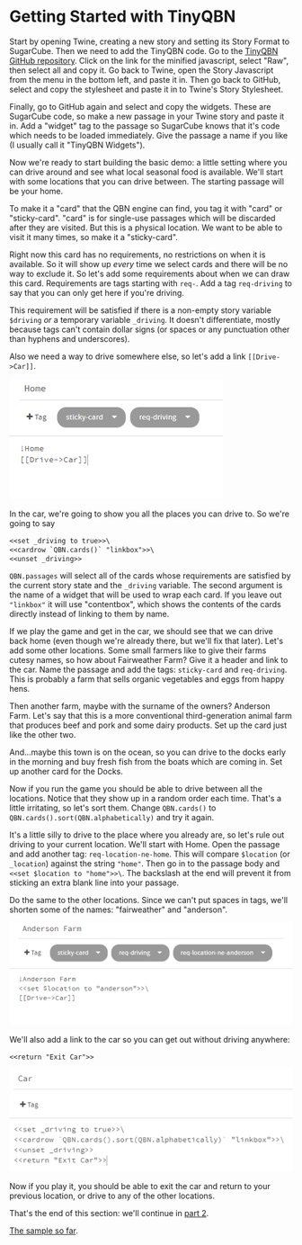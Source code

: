 Getting Started with TinyQBN
============================

Start by opening Twine, creating a new story and setting its Story
Format to SugarCube. Then we need to add the TinyQBN code.  Go to
the [TinyQBN GitHub
repository](../README.md#adding-tinyqbn-to-your-story).
Click on the link for the minified javascript, select "Raw", then
select all and copy it.  Go back to Twine, open the Story
Javascript from the menu in the bottom left, and paste it in.
Then go back to GitHub, select and copy the stylesheet and paste
it in to Twine's Story Stylesheet.

Finally, go to GitHub again and select and copy the widgets. These
are SugarCube code, so make a new passage in your Twine story and
paste it in. Add a "widget" tag to the passage so SugarCube knows
that it's code which needs to be loaded immediately. Give the
passage a name if you like (I usually call it "TinyQBN Widgets").

Now we're ready to start building the basic demo: a little setting
where you can drive around and see what local seasonal food is
available. We'll start with some locations that you can drive
between. The starting passage will be your home.

To make it a "card" that the QBN engine can find, you tag it with
"card" or "sticky-card". "card" is for single-use passages which
will be discarded after they are visited. But this is a physical
location.  We want to be able to visit it many times, so make it a
"sticky-card".

Right now this card has no requirements, no restrictions on when
it is available. So it will show up *every* time we select cards
and there will be no way to exclude it. So let's add some
requirements about when we can draw this card. Requirements are
tags starting with `req-`. Add a tag `req-driving` to say that you
can only get here if you're driving.

This requirement will be satisfied if there is a non-empty story
variable `$driving` *or* a temporary variable `_driving`. It
doesn't differentiate, mostly because tags can't contain dollar
signs (or spaces or any punctuation other than hyphens and
underscores).

Also we need a way to drive somewhere else, so let's add a link
`[[Drive->Car]]`.

![Home passage](home-1.png)

In the car, we're going to show you all the places you can drive
to. So we're going to say

	<<set _driving to true>>\
	<<cardrow `QBN.cards()` "linkbox">>\
	<<unset _driving>>

`QBN.passages` will select all of the cards whose requirements are
satisfied by the current story state and the `_driving` variable.
The second argument is the name of a widget that will be used to
wrap each card. If you leave out `"linkbox"` it will use
"contentbox", which shows the contents of the cards directly
instead of linking to them by name.

If we play the game and get in the car, we should see that we can
drive back home (even though we're already there, but we'll fix
that later). Let's add some other locations.  Some small farmers
like to give their farms cutesy names, so how about Fairweather
Farm? Give it a header and link to the car. Name the passage and
add the tags: `sticky-card` and `req-driving`. This is probably a
farm that sells organic vegetables and eggs from happy hens.

Then another farm, maybe with the surname of the owners? Anderson
Farm. Let's say that this is a more conventional third-generation
animal farm that produces beef and pork and some dairy products.
Set up the card just like the other two.

And...maybe this town is on the ocean, so you can drive to the
docks early in the morning and buy fresh fish from the boats which
are coming in. Set up another card for the Docks.

Now if you run the game you should be able to drive between all
the locations. Notice that they show up in a random order each
time. That's a little irritating, so let's sort them. Change
`QBN.cards()` to `QBN.cards().sort(QBN.alphabetically)` and try it
again.

It's a little silly to drive to the place where you already are,
so let's rule out driving to your current location. We'll start
with Home. Open the passage and add another tag:
`req-location-ne-home`. This will compare `$location` (or
`_location`) against the string `"home"`. Then go in to the
passage body and `<<set $location to "home">>\`. The backslash at
the end will prevent it from sticking an extra blank line into
your passage.

Do the same to the other locations. Since we can't put spaces in
tags, we'll shorten some of the names: "fairweather" and
"anderson".

![Anderson Farm passage](anderson-1.png)

We'll also add a link to the car so you can get out without
driving anywhere:

	<<return "Exit Car">>

![Car passage](car-1.png)

Now if you play it, you should be able to exit the car and return
to your previous location, or drive to any of the other locations.

That's the end of this section: we'll continue in [part
2](tutorial-2.md).

[The sample so far](https://joshuagrams.github.io/tiny-qbn/examples/tutorial-1.html).
